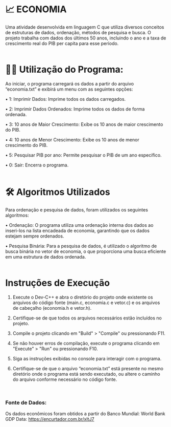 # 📈 ECONOMIA 

Uma atividade desenvolvida em linguagem C que utiliza diversos conceitos de estruturas de dados, ordenação, métodos de pesquisa e busca. O projeto trabalha com dados dos últimos 50 anos, incluindo o ano e a taxa de crescimento real do PIB per capita para esse período.
</br>
</br>

# 🕵️‍♂️ Utilização do Programa:

Ao iniciar, o programa carregará os dados a partir do arquivo “economia.txt” e exibirá um menu com as seguintes opções:

• 1: Imprimir Dados: Imprime todos os dados carregados.

• 2: Imprimir Dados Ordenados: Imprime todos os dados de forma ordenada.

• 3: 10 anos de Maior Crescimento: Exibe os 10 anos de maior crescimento do PIB.

• 4: 10 anos de Menor Crescimento: Exibe os 10 anos de menor crescimento do PIB.

• 5: Pesquisar PIB por ano: Permite pesquisar o PIB de um ano específico.

• 0: Sair: Encerra o programa.
</br>
</br>

# 🛠 Algoritmos Utilizados

Para ordenação e pesquisa de dados, foram utilizados os seguintes algoritmos:

• Ordenação: O programa utiliza uma ordenação interna dos dados ao inseri-los na lista encadeada de economia, garantindo que os dados estejam sempre ordenados.

• Pesquisa Binária: Para a pesquisa de dados, é utilizado o algoritmo de busca binária no vetor de economia, o que proporciona uma busca eficiente em uma estrutura de dados ordenada.
</br>
</br>

# Instruções de Execução

1. Execute o Dev-C++ e abra o diretório do projeto onde existente os arquivos do código fonte (main.c, economia.c e vetor.c) e os arquivos de cabeçalho (economia.h e vetor.h).

2. Certifique-se de que todos os arquivos necessários estão incluídos no projeto.

3. Compile o projeto clicando em "Build" > "Compile" ou pressionando F11.

4. Se não houver erros de compilação, execute o programa clicando em "Execute" > "Run" ou pressionando F10.

5. Siga as instruções exibidas no console para interagir com o programa.

6. Certifique-se de que o arquivo “economia.txt” está presente no mesmo diretório onde o programa está sendo executado, ou altere o caminho do arquivo conforme necessário no código fonte. 



</br>

### Fonte de Dados:

Os dados econômicos foram obtidos a partir do Banco Mundial: World Bank GDP Data: https://encurtador.com.br/xltJ7
